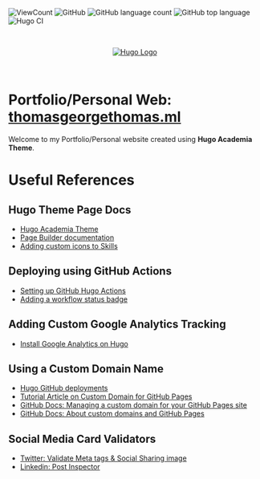![ViewCount](https://views.whatilearened.today/views/github/Thomas-George-T/thomas-george-t.github.io.svg?cache=remove)
![GitHub](https://img.shields.io/github/license/Thomas-George-T/thomas-george-t.github.io)
![GitHub language count](https://img.shields.io/github/languages/count/Thomas-George-T/thomas-george-t.github.io)
![GitHub top language](https://img.shields.io/github/languages/top/Thomas-George-T/thomas-george-t.github.io)
![Hugo CI](https://github.com/Thomas-George-T/thomas-george-t.github.io/workflows/Hugo%20CI/badge.svg)

<br>

<p align="center">
	<a href="https://gohugo.io">
		<img src="https://cdn.svgporn.com/logos/hugo.svg" alt="Hugo Logo" title="Hugo" />
	</a>
</p>

<br>

# Portfolio/Personal Web: [thomasgeorgethomas.ml](https://thomasgeorgethomas.ml)

Welcome to my Portfolio/Personal website created using **Hugo Academia Theme**.

# Useful References

## Hugo Theme Page Docs
- [Hugo Academia Theme](https://themes.gohugo.io/academia-hugo/)
- [Page Builder documentation](https://wowchemy.com/docs/page-builder/)
- [Adding custom icons to Skills](https://www.rollagain.net/post/adding-custom-icons-to-the-hugo-academic-theme/)

## Deploying using GitHub Actions
- [Setting up GitHub Hugo Actions](https://github.com/peaceiris/actions-hugo)
- [Adding a workflow status badge](https://docs.github.com/en/free-pro-team@latest/actions/managing-workflow-runs/adding-a-workflow-status-badge)

## Adding Custom Google Analytics Tracking
- [Install Google Analytics on Hugo](https://austinrepp.com/googleanalyticshugo/)

## Using a Custom Domain Name

- [Hugo GitHub deployments](https://wowchemy.com/docs/domain/)
- [Tutorial Article on Custom Domain for GitHub Pages](https://medium.com/@hossainkhan/using-custom-domain-for-github-pages-86b303d3918a#:~:text=Go%20to%20your%20GitHub%20Pages,CNAME%20in%20the%20same%20repository.)
- [GitHub Docs: Managing a custom domain for your GitHub Pages site](https://docs.github.com/en/free-pro-team@latest/github/working-with-github-pages/managing-a-custom-domain-for-your-github-pages-site#configuring-a-subdomain)
- [GitHub Docs: About custom domains and GitHub Pages](https://docs.github.com/en/free-pro-team@latest/github/working-with-github-pages/about-custom-domains-and-github-pages)

## Social Media Card Validators

- [Twitter: Validate Meta tags & Social Sharing image](https://cards-dev.twitter.com/validator)
- [Linkedin: Post Inspector](https://www.linkedin.com/post-inspector/)
